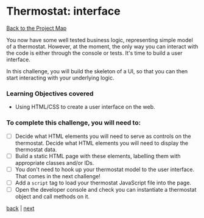 # Thermostat: interface

[Back to the Project Map](README.md)

You now have some well tested business logic, representing simple model of a thermostat. However, at the moment, the only way you can interact with the code is either through the console or tests. It's time to build a user interface.

In this challenge, you will build the skeleton of a UI, so that you can then start interacting with your underlying logic.

### Learning Objectives covered

- Using HTML/CSS to create a user interface on the web.

### To complete this challenge, you will need to:

- [ ] Decide what HTML elements you will need to serve as controls on the thermostat.  Decide what HTML elements you will need to display the thermostat data.
- [ ] Build a static HTML page with these elements, labelling them with appropriate classes and/or IDs.
- [ ] You don't need to hook up your thermostat model to the user interface.  That comes in the next challenge!
- [ ] Add a `script` tag to load your thermostat JavaScript file into the page.
- [ ] Open the developer console and check you can instantiate a thermostat object and call methods on it.

[back](business-logic.md) | [next](jquery.md)
